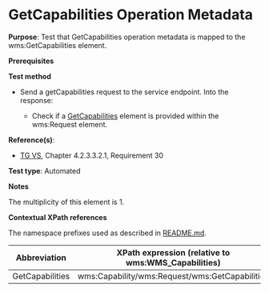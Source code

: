 # GetCapabilities Operation Metadata

**Purpose**: Test that GetCapabilities operation metadata is mapped to the wms:GetCapabilities element.

**Prerequisites**

**Test method**

* Send a getCapabilities request to the service endpoint. Into the response:

  * Check if a [GetCapabilities](#getCapabilities) element is provided within the wms:Request element.

**Reference(s)**:
* [TG VS](./README.md#ref_TG_VS), Chapter 4.2.3.3.2.1, Requirement 30

**Test type**: Automated

**Notes**

The multiplicity of this element is 1.

**Contextual XPath references**

The namespace prefixes used as described in [README.md](./README.md#namespaces).

Abbreviation                                               |  XPath expression (relative to wms:WMS_Capabilities)
---------------------------------------------------------- | -------------------------------------------------------------------------
GetCapabilities <a name="getCapabilities"></a> | wms:Capability/wms:Request/wms:GetCapabilities
